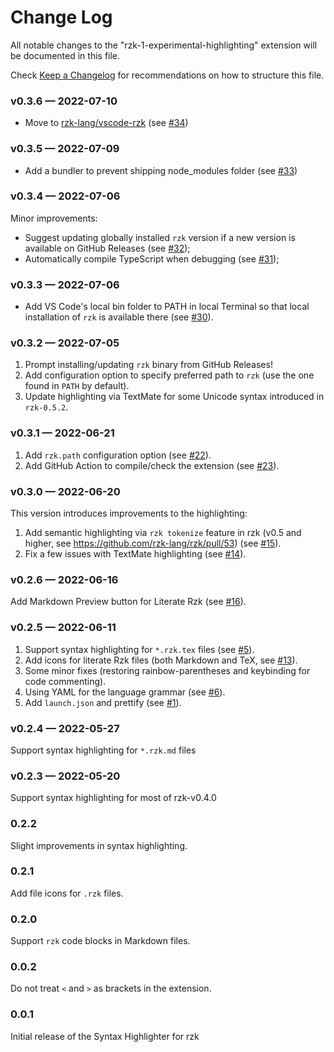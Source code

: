 # Change Log

All notable changes to the "rzk-1-experimental-highlighting" extension will be documented in this file.

Check [Keep a Changelog](http://keepachangelog.com/) for recommendations on how to structure this file.

### v0.3.6 — 2022-07-10

- Move to [rzk-lang/vscode-rzk](https://github.com/rzk-lang/vscode-rzk/) (see [#34](https://github.com/rzk-lang/vscode-rzk/pull/34))

### v0.3.5 — 2022-07-09

- Add a bundler to prevent shipping node_modules folder (see [#33](https://github.com/rzk-lang/vscode-rzk/pull/33))

### v0.3.4 — 2022-07-06

Minor improvements:

- Suggest updating globally installed `rzk` version if a new version is available on GitHub Releases (see [#32](https://github.com/rzk-lang/vscode-rzk/pull/32));
- Automatically compile TypeScript when debugging (see [#31](https://github.com/rzk-lang/vscode-rzk/pull/31));

### v0.3.3 — 2022-07-06

- Add VS Code's local bin folder to PATH in local Terminal so that local installation of `rzk` is available there (see [#30](https://github.com/rzk-lang/vscode-rzk/pull/30)).

### v0.3.2 — 2022-07-05

1. Prompt installing/updating `rzk` binary from GitHub Releases!
2. Add configuration option to specify preferred path to `rzk` (use the one found in `PATH` by default).
3. Update highlighting via TextMate for some Unicode syntax introduced in `rzk-0.5.2`.

### v0.3.1 — 2022-06-21

1. Add `rzk.path` configuration option (see [#22](https://github.com/rzk-lang/vscode-rzk/pull/22)).
2. Add GitHub Action to compile/check the extension (see [#23](https://github.com/rzk-lang/vscode-rzk/pull/23)).

### v0.3.0 — 2022-06-20

This version introduces improvements to the highlighting:

1. Add semantic highlighting via `rzk tokenize` feature in rzk (v0.5 and higher, see https://github.com/rzk-lang/rzk/pull/53) (see [#15](https://github.com/rzk-lang/vscode-rzk/pull/15)).
2. Fix a few issues with TextMate highlighting (see [#14](https://github.com/rzk-lang/vscode-rzk/pull/14)).

### v0.2.6 — 2022-06-16

Add Markdown Preview button for Literate Rzk (see [#16](https://github.com/rzk-lang/vscode-rzk/pull/16)).

### v0.2.5 — 2022-06-11

1. Support syntax highlighting for `*.rzk.tex` files (see [#5](https://github.com/rzk-lang/vscode-rzk/pull/5)).
2. Add icons for literate Rzk files (both Markdown and TeX, see [#13](https://github.com/rzk-lang/vscode-rzk/pull/13)).
3. Some minor fixes (restoring rainbow-parentheses and keybinding for code commenting).
4. Using YAML for the language grammar (see [#6](https://github.com/rzk-lang/vscode-rzk/pull/6)).
5. Add `launch.json` and prettify (see [#1](https://github.com/rzk-lang/vscode-rzk/pull/1)).

### v0.2.4 — 2022-05-27

Support syntax highlighting for `*.rzk.md` files

### v0.2.3 — 2022-05-20

Support syntax highlighting for most of rzk-v0.4.0

### 0.2.2

Slight improvements in syntax highlighting.

### 0.2.1

Add file icons for `.rzk` files.

### 0.2.0

Support `rzk` code blocks in Markdown files.

### 0.0.2

Do not treat `<` and `>` as brackets in the extension.

### 0.0.1

Initial release of the Syntax Highlighter for rzk
